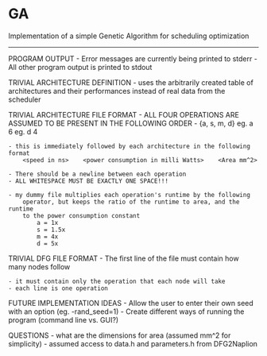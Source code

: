 GA
==

Implementation of a simple Genetic Algorithm for scheduling optimization

--------------------------------------------------------------------------------

PROGRAM OUTPUT
    - Error messages are currently being printed to stderr
    - All other program output is printed to stdout


TRIVIAL ARCHITECTURE DEFINITION
    - uses the arbitrarily created table of architectures and their performances
        instead of real data from the scheduler

TRIVIAL ARCHITECTURE FILE FORMAT
    - ALL FOUR OPERATIONS ARE ASSUMED TO BE PRESENT IN THE FOLLOWING ORDER
    - {a, s, m, d} <number of architectures of that operation type>
        eg. a 6
        eg. d 4

    - this is immediately followed by each architecture in the following format
        <speed in ns>    <power consumption in milli Watts>    <Area mm^2>

    - There should be a newline between each operation
    - ALL WHITESPACE MUST BE EXACTLY ONE SPACE!!!

    - my dummy file multiplies each operation's runtime by the following
        operator, but keeps the ratio of the runtime to area, and the runtime
        to the power consumption constant
            a = 1x
            s = 1.5x
            m = 4x
            d = 5x

TRIVIAL DFG FILE FORMAT
    - The first line of the file must contain how many nodes follow

    - it must contain only the operation that each node will take
    - each line is one operation


FUTURE IMPLEMENTATION IDEAS
    - Allow the user to enter their own seed with an option (eg. -rand_seed=1)
    - Create different ways of running the program (command line vs. GUI?)


QUESTIONS
    - what are the dimensions for area (assumed mm^2 for simplicity)
    - assumed access to data.h and parameters.h from DFG2Naplion